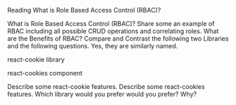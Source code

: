 Reading
What is Role Based Access Control (RBAC)?

What is Role Based Access Control (RBAC)?
Share some an example of RBAC including all possible CRUD operations and correlating roles.
What are the Benefits of RBAC?
Compare and Contrast the following two Libraries and the following questions. Yes, they are similarly named.

react-cookie library

react-cookies component

Describe some react-cookie features.
Describe some react-cookies features.
Which library would you prefer would you prefer? Why?
